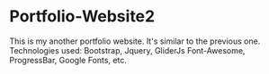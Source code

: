 # Portfolio-Website2
This is my another portfolio website. It's similar to the previous one.
Technologies used: Bootstrap, Jquery, GliderJs Font-Awesome, ProgressBar, Google Fonts, etc.

